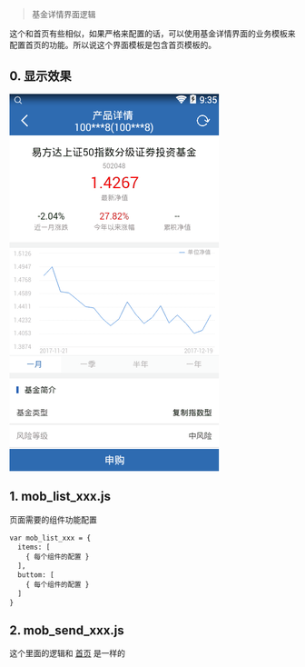 > 基金详情界面逻辑

这个和首页有些相似，如果严格来配置的话，可以使用基金详情界面的业务模板来
配置首页的功能。所以说这个界面模板是包含首页模板的。

## 0. 显示效果

![page_jjxq](images/page_jjxq.gif)

## 1. mob_list_xxx.js

页面需要的组件功能配置

```
var mob_list_xxx = {
  items: [
    { 每个组件的配置 }
  ],
  buttom: [
    { 每个组件的配置 }
  ]
}
```

## 2. mob_send_xxx.js

这个里面的逻辑和 [首页](/doc/page_index) 是一样的